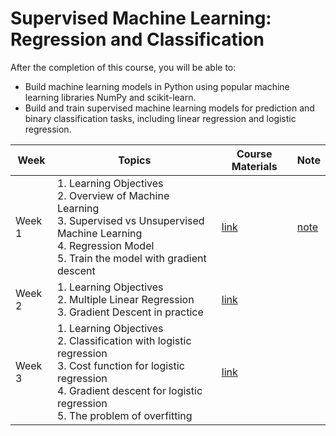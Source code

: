 # Supervised Machine Learning: Regression and Classification
After the completion of this course, you will be able to:
- Build machine learning models in Python using popular machine learning libraries NumPy and scikit-learn.
- Build and train supervised machine learning models for prediction and binary classification tasks, including linear regression and logistic regression.

| Week   | Topics                                                                                                                                                                                                   | Course Materials                                                    | Note                       |
| ------ | -------------------------------------------------------------------------------------------------------------------------------------------------------------------------------------------------------- | ------------------------------------------------------------------- | -------------------------- |
| Week 1 | 1. Learning Objectives <br> 2. Overview of Machine Learning <br> 3. Supervised vs Unsupervised Machine Learning <br> 4. Regression Model <br> 5. Train the model with gradient descent                   | [link](https://www.coursera.org/learn/machine-learning/home/week/1) | [note](./week-1/README.md) |
| Week 2 | 1. Learning Objectives <br> 2. Multiple Linear Regression <br> 3. Gradient Descent in practice                                                                                                           | [link](https://www.coursera.org/learn/machine-learning/home/week/2) |                            |
| Week 3 | 1. Learning Objectives <br> 2. Classification with logistic regression <br> 3. Cost function for logistic regression <br> 4. Gradient descent for logistic regression <br> 5. The problem of overfitting | [link](https://www.coursera.org/learn/machine-learning/home/week/3) |                            |
